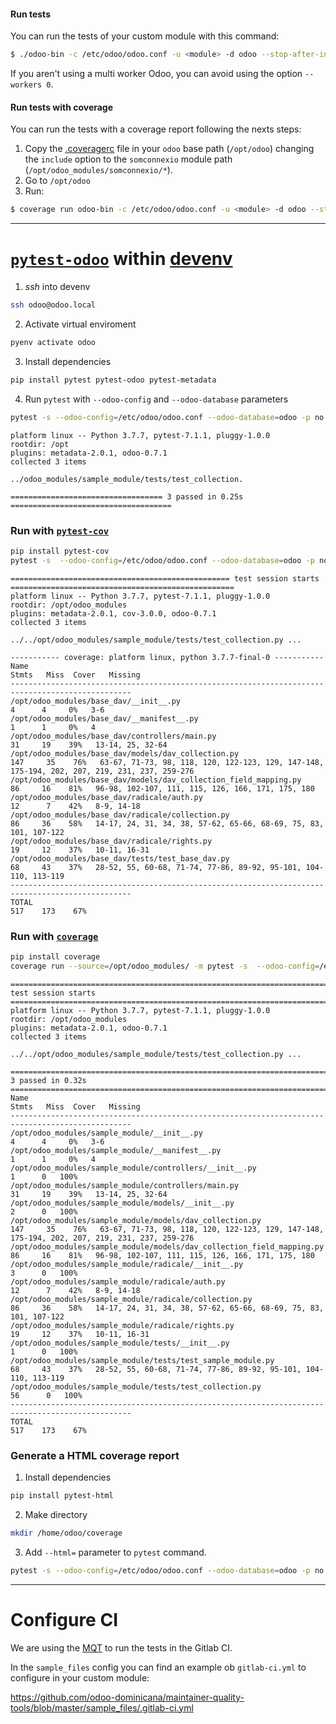 #### Run tests

You can run the tests of your custom module with this command:
```sh
$ ./odoo-bin -c /etc/odoo/odoo.conf -u <module> -d odoo --stop-after-init --test-enable --workers 0
```
If you aren't using a multi worker Odoo, you can avoid using the option `--workers 0`.

#### Run tests with coverage

You can run the tests with a coverage report following the nexts steps:

1. Copy the [.coveragerc](https://github.com/coopdevs/maintainer-quality-tools/blob/master/cfg/.coveragerc) file in your `odoo` base path (`/opt/odoo`) changing the `include` option to the `somconnexio` module path (`/opt/odoo_modules/somconnexio/*`).
2. Go to `/opt/odoo`
3. Run:
```sh
$ coverage run odoo-bin -c /etc/odoo/odoo.conf -u <module> -d odoo --stop-after-init --test-enable --workers 0 && coverage report --show-missing
```

***


# [`pytest-odoo`](https://github.com/camptocamp/pytest-odoo) within [devenv](https://github.com/coopdevs/handbook/wiki/Devenv)


1. *ssh* into devenv

```bash
ssh odoo@odoo.local
```

2. Activate virtual enviroment
```bash
pyenv activate odoo
```

3. Install dependencies

```bash
pip install pytest pytest-odoo pytest-metadata 
```

4. Run `pytest` with `--odoo-config` and `--odoo-database` parameters
```bash
pytest -s --odoo-config=/etc/odoo/odoo.conf --odoo-database=odoo -p no:warnings /opt/odoo_modules
```


```
platform linux -- Python 3.7.7, pytest-7.1.1, pluggy-1.0.0
rootdir: /opt
plugins: metadata-2.0.1, odoo-0.7.1
collected 3 items

../odoo_modules/sample_module/tests/test_collection.

================================== 3 passed in 0.25s ====================================
```

### Run with [`pytest-cov`](https://pypi.org/project/pytest-cov/)

```bash
pip install pytest-cov
pytest -s  --odoo-config=/etc/odoo/odoo.conf --odoo-database=odoo -p no:warnings --cov=/opt/odoo_modules --cov-report term-missing:skip-covered /opt/odoo_modules/
```

```
================================================= test session starts ==================================================
platform linux -- Python 3.7.7, pytest-7.1.1, pluggy-1.0.0
rootdir: /opt/odoo_modules
plugins: metadata-2.0.1, cov-3.0.0, odoo-0.7.1
collected 3 items                                                                                                                                                            

../../opt/odoo_modules/sample_module/tests/test_collection.py ...

----------- coverage: platform linux, python 3.7.7-final-0 -----------
Name                                                                Stmts   Miss  Cover   Missing
-------------------------------------------------------------------------------------------------
/opt/odoo_modules/base_dav/__init__.py                                  4      4     0%   3-6
/opt/odoo_modules/base_dav/__manifest__.py                              1      1     0%   4
/opt/odoo_modules/base_dav/controllers/main.py                         31     19    39%   13-14, 25, 32-64
/opt/odoo_modules/base_dav/models/dav_collection.py                   147     35    76%   63-67, 71-73, 98, 118, 120, 122-123, 129, 147-148, 175-194, 202, 207, 219, 231, 237, 259-276
/opt/odoo_modules/base_dav/models/dav_collection_field_mapping.py      86     16    81%   96-98, 102-107, 111, 115, 126, 166, 171, 175, 180
/opt/odoo_modules/base_dav/radicale/auth.py                            12      7    42%   8-9, 14-18
/opt/odoo_modules/base_dav/radicale/collection.py                      86     36    58%   14-17, 24, 31, 34, 38, 57-62, 65-66, 68-69, 75, 83, 101, 107-122
/opt/odoo_modules/base_dav/radicale/rights.py                          19     12    37%   10-11, 16-31
/opt/odoo_modules/base_dav/tests/test_base_dav.py                      68     43    37%   28-52, 55, 60-68, 71-74, 77-86, 89-92, 95-101, 104-110, 113-119
-------------------------------------------------------------------------------------------------
TOTAL                                                                 517    173    67%
```

### Run with [`coverage`](https://pypi.org/project/coverage/)

```bash
pip install coverage
coverage run --source=/opt/odoo_modules/ -m pytest -s  --odoo-config=/etc/odoo/odoo.conf --odoo-database=odoo -p no:warnings  /opt/odoo_modules/ && coverage report -m
```

```
============================================================================ test session starts =============================================================================
platform linux -- Python 3.7.7, pytest-7.1.1, pluggy-1.0.0
rootdir: /opt/odoo_modules
plugins: metadata-2.0.1, odoo-0.7.1
collected 3 items                                                                                                                                                            

../../opt/odoo_modules/sample_module/tests/test_collection.py ...

============================================================================= 3 passed in 0.32s ==============================================================================
Name                                                                Stmts   Miss  Cover   Missing
-------------------------------------------------------------------------------------------------
/opt/odoo_modules/sample_module/__init__.py                                  4      4     0%   3-6
/opt/odoo_modules/sample_module/__manifest__.py                              1      1     0%   4
/opt/odoo_modules/sample_module/controllers/__init__.py                      1      0   100%
/opt/odoo_modules/sample_module/controllers/main.py                         31     19    39%   13-14, 25, 32-64
/opt/odoo_modules/sample_module/models/__init__.py                           2      0   100%
/opt/odoo_modules/sample_module/models/dav_collection.py                   147     35    76%   63-67, 71-73, 98, 118, 120, 122-123, 129, 147-148, 175-194, 202, 207, 219, 231, 237, 259-276
/opt/odoo_modules/sample_module/models/dav_collection_field_mapping.py      86     16    81%   96-98, 102-107, 111, 115, 126, 166, 171, 175, 180
/opt/odoo_modules/sample_module/radicale/__init__.py                         3      0   100%
/opt/odoo_modules/sample_module/radicale/auth.py                            12      7    42%   8-9, 14-18
/opt/odoo_modules/sample_module/radicale/collection.py                      86     36    58%   14-17, 24, 31, 34, 38, 57-62, 65-66, 68-69, 75, 83, 101, 107-122
/opt/odoo_modules/sample_module/radicale/rights.py                          19     12    37%   10-11, 16-31
/opt/odoo_modules/sample_module/tests/__init__.py                            1      0   100%
/opt/odoo_modules/sample_module/tests/test_sample_module.py                 68     43    37%   28-52, 55, 60-68, 71-74, 77-86, 89-92, 95-101, 104-110, 113-119
/opt/odoo_modules/sample_module/tests/test_collection.py                    56      0   100%
-------------------------------------------------------------------------------------------------
TOTAL                                                                 517    173    67%
```

### Generate a HTML coverage report

1. Install dependencies
```bash
pip install pytest-html
```

2.  Make directory
```bash
mkdir /home/odoo/coverage
```

3. Add `--html=` parameter to `pytest` command.
```bash
pytest -s --odoo-config=/etc/odoo/odoo.conf --odoo-database=odoo -p no:warnings --html=/home/odoo/coverage/report.html /opt/odoo_modules
```

***

# Configure CI

We are using the [MQT](https://github.com/odoo-dominicana/maintainer-quality-tools) to run the tests in the Gitlab CI.

In the `sample_files` config you can find an example ob `gitlab-ci.yml` to configure in your custom module:

https://github.com/odoo-dominicana/maintainer-quality-tools/blob/master/sample_files/.gitlab-ci.yml